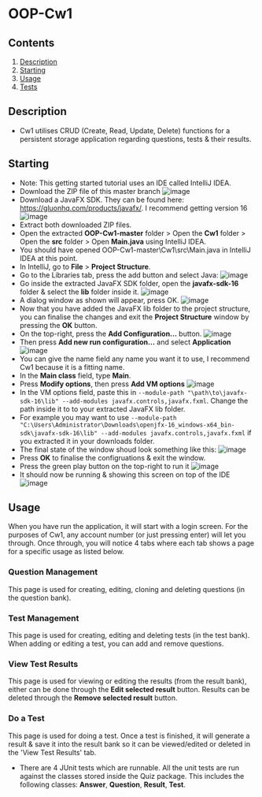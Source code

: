 # OOP-Cw1

## Contents
1. [Description](#Description)
2. [Starting](#Starting)
3. [Usage](#Usage)
7. [Tests](#Tests)
## Description 
- Cw1 utilises CRUD (Create, Read, Update, Delete) functions for a persistent storage application regarding questions, tests & their results.
## Starting
- Note: This getting started tutorial uses an IDE called IntelliJ IDEA.
- Download the ZIP file of this master branch ![image](https://user-images.githubusercontent.com/47162481/119997860-157fe600-bfc8-11eb-96ba-f8b9ae6b228b.png)
- Download a JavaFX SDK. They can be found here: https://gluonhq.com/products/javafx/. I recommend getting version 16 ![image](https://user-images.githubusercontent.com/47162481/119998175-6099f900-bfc8-11eb-8f38-af80ebf4fa7a.png)
- Extract both downloaded ZIP files.
- Open the extracted **OOP-Cw1-master** folder > Open the **Cw1** folder > Open the **src** folder > Open **Main.java** using IntelliJ IDEA.
- You should have opened OOP-Cw1-master\Cw1\src\Main.java in IntelliJ IDEA at this point.
- In IntelliJ, go to **File** > **Project Structure**.
- Go to the Libraries tab, press the add button and select Java: ![image](https://user-images.githubusercontent.com/47162481/120001773-0a2eb980-bfcc-11eb-9bb6-2e38f7624be0.png)
- Go inside the extracted JavaFX SDK folder, open the **javafx-sdk-16** folder & select the **lib** folder inside it. ![image](https://user-images.githubusercontent.com/47162481/120001989-43ffc000-bfcc-11eb-81c3-d9b9ae6585e2.png)
- A dialog window as shown will appear, press OK. ![image](https://user-images.githubusercontent.com/47162481/120002266-8cb77900-bfcc-11eb-9171-ee25a733d723.png)
- Now that you have added the JavaFX lib folder to the project structure, you can finalise the changes and exit the **Project Structure** window by pressing the **OK** button.
- On the top-right, press the **Add Configuration...** button. ![image](https://user-images.githubusercontent.com/47162481/120002753-094a5780-bfcd-11eb-8402-0a63b592fb2c.png)
- Then press **Add new run configuration...** and select **Application** ![image](https://user-images.githubusercontent.com/47162481/120003031-43b3f480-bfcd-11eb-9a1d-52048fa3263d.png)
- You can give the name field any name you want it to use, I recommend Cw1 because it is a fitting name.
- In the **Main class** field, type **Main**.
- Press **Modify options**, then press **Add VM options** ![image](https://user-images.githubusercontent.com/47162481/120003654-dce30b00-bfcd-11eb-80e6-4cffc5eb79f3.png)
- In the VM options field, paste this in `--module-path "\path\to\javafx-sdk-16\lib" --add-modules javafx.controls,javafx.fxml`. Change the path inside it to to your extracted JavaFX lib folder.
- For example you may want to use `--module-path "C:\Users\Administrator\Downloads\openjfx-16_windows-x64_bin-sdk\javafx-sdk-16\lib" --add-modules javafx.controls,javafx.fxml` if you extracted it in your downloads folder.
- The final state of the window shoud look something like this: ![image](https://user-images.githubusercontent.com/47162481/120004779-15371900-bfcf-11eb-8fdf-c09976d78805.png)
- Press **OK** to finalise the configruations & exit the window.
- Press the green play button on the top-right to run it ![image](https://user-images.githubusercontent.com/47162481/120005134-765eec80-bfcf-11eb-9baa-39fe23daf983.png)
- It should now be running & showing this screen on top of the IDE ![image](https://user-images.githubusercontent.com/47162481/120005206-8c6cad00-bfcf-11eb-852d-e266fa52703a.png)
## Usage
When you have run the application, it will start with a login screen. For the purposes of Cw1, any account number (or just pressing enter) will let you through.
Once through, you will notice 4 tabs where each tab shows a page for a specific usage as listed below.
### Question Management
This page is used for creating, editing, cloning and deleting questions (in the question bank).
### Test Management
This page is used for creating, editing and deleting tests (in the test bank). When adding or editing a test, you can add and remove questions.
### View Test Results
This page is used for viewing or editing the results (from the result bank), either can be done through the **Edit selected result** button. Results can be deleted through the **Remove selected result** button.
### Do a Test
This page is used for doing a test. Once a test is finished, it will generate a result & save it into the result bank so it can be viewed/edited or deleted in the 'View Test Results' tab.
- There are 4 JUnit tests which are runnable. All the unit tests are run against the classes stored inside the Quiz package. This includes the following classes: **Answer**, **Question**, **Result**, **Test**.
